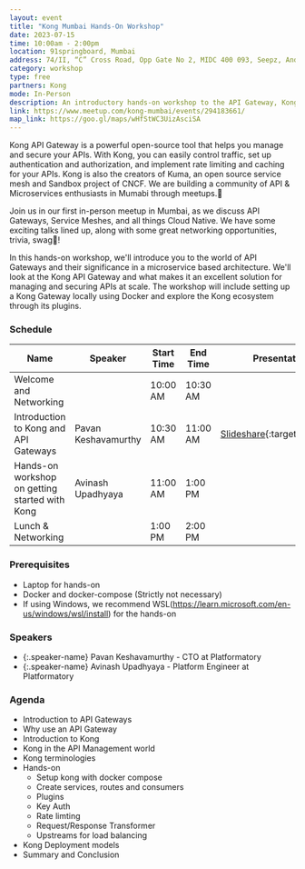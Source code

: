 ```yaml
---
layout: event
title: "Kong Mumbai Hands-On Workshop"
date: 2023-07-15
time: 10:00am - 2:00pm
location: 91springboard, Mumbai
address: 74/II, “C” Cross Road, Opp Gate No 2, MIDC 400 093, Seepz, Andheri East, Mumbai, Maharashtra 400047
category: workshop
type: free
partners: Kong
mode: In-Person
description: An introductory hands-on workshop to the API Gateway, Kong.
link: https://www.meetup.com/kong-mumbai/events/294183661/
map_link: https://goo.gl/maps/wHfStWC3UizAsciSA
---
```


<div class="about">
Kong API Gateway is a powerful open-source tool that helps you manage and secure your APIs. With Kong, you can easily control traffic, set up authentication and authorization, and implement rate limiting and caching for your APIs. Kong is also the creators of Kuma, an open source service mesh and Sandbox project of CNCF. We are building a community of API & Microservices enthusiasts in Mumabi through meetups.🦍

Join us in our first in-person meetup in Mumbai, as we discuss API Gateways, Service Meshes, and all things Cloud Native. We have some exciting talks lined up, along with some great networking opportunities, trivia, swag👕!

In this hands-on workshop, we'll introduce you to the world of API Gateways and their significance in a microservice based architecture. We'll look at the Kong API Gateway and what makes it an excellent solution for managing and securing APIs at scale. The workshop will include setting up a Kong Gateway locally using Docker and explore the Kong ecosystem through its plugins.

</div>

### Schedule

| Name                                           | Speaker             | Start Time | End Time | Presentation                                                                                      | Recording |
| ---------------------------------------------- | ------------------- | ---------- | -------- | ------------------------------------------------------------------------------------------------- | --------- |
| Welcome and Networking                         |                     | 10:00 AM   | 10:30 AM |                                                                                                   |           |
| Introduction to Kong and API Gateways          | Pavan Keshavamurthy | 10:30 AM   | 11:00 AM | [Slideshare](https://www.slideshare.net/AvinashUpadhyaya3/kong-api-gatewaypdf){:target="\_blank"} |           |
| Hands-on workshop on getting started with Kong | Avinash Upadhyaya   | 11:00 AM   | 1:00 PM  |                                                                                                   |           |
| Lunch & Networking                             |                     | 1:00 PM    | 2:00 PM  |                                                                                                   |           |

### Prerequisites

- Laptop for hands-on
- Docker and docker-compose (Strictly not necessary)
- If using Windows, we recommend WSL(https://learn.microsoft.com/en-us/windows/wsl/install) for the hands-on

### Speakers

- {:.speaker-name} Pavan Keshavamurthy - CTO at Platformatory
- {:.speaker-name} Avinash Upadhyaya - Platform Engineer at Platformatory

### Agenda

- Introduction to API Gateways
- Why use an API Gateway
- Introduction to Kong
- Kong in the API Management world
- Kong terminologies
- Hands-on
  - Setup kong with docker compose
  - Create services, routes and consumers
  - Plugins
  - Key Auth
  - Rate limting
  - Request/Response Transformer
  - Upstreams for load balancing
- Kong Deployment models
- Summary and Conclusion
